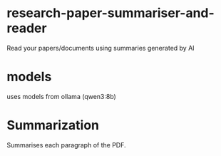 # research-paper-summariser-and-reader
Read your papers/documents using summaries generated by AI


# models
uses models from ollama (qwen3:8b)

# Summarization 
Summarises each paragraph of the PDF.
